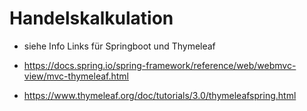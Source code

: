 # Handelskalkulation

* siehe Info Links für Springboot und Thymeleaf

* https://docs.spring.io/spring-framework/reference/web/webmvc-view/mvc-thymeleaf.html
* https://www.thymeleaf.org/doc/tutorials/3.0/thymeleafspring.html
